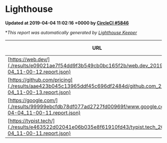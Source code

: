 
# Lighthouse

**Updated at 2019-04-04 11:02:16 +0000 by [CircleCI #5846](https://circleci.com/gh/ItinerisLtd/lighthouse-keeper-example/5846)**

**This report was automatically generated by [Lighthouse Keeper](https://github.com/itinerisltd/lighthouse-keeper)*

| URL | Performance | Accessibility | Best Practices | SEO | PWA | Updated At |
| --- | --- | --- | --- | --- | --- | --- |
| [https://web.dev/](./results/e09021ae7f54dd9f3b549cb0bc165f2b/web.dev_2019-04-04_11-00-12.report.json) | 0.96 | 0.93 | 1 | 0.96 | 1 | 2019-04-04T11:00:12.437Z |
| [https://github.com/pricing](./results/aae423b045c13965ddf45c696df2484d/github.com_2019-04-04_11-00-13.report.json) | 0.87 | 0.89 | 0.93 | 0.9 | 0.58 | 2019-04-04T11:00:13.104Z |
| [https://google.com/](./results/99999ebcfdb78df077ad2727fd00969f/www.google.com_2019-04-04_11-00-11.report.json) | 0.95 | 0.71 | 0.93 | 0.8 | 0.58 | 2019-04-04T11:00:11.729Z |
| [https://typist.tech/](./results/e463522d02041e06b035e8f61910fd43/typist.tech_2019-04-04_11-00-11.report.json) | 1 |  |  |  |  | 2019-04-04T11:00:11.783Z |
